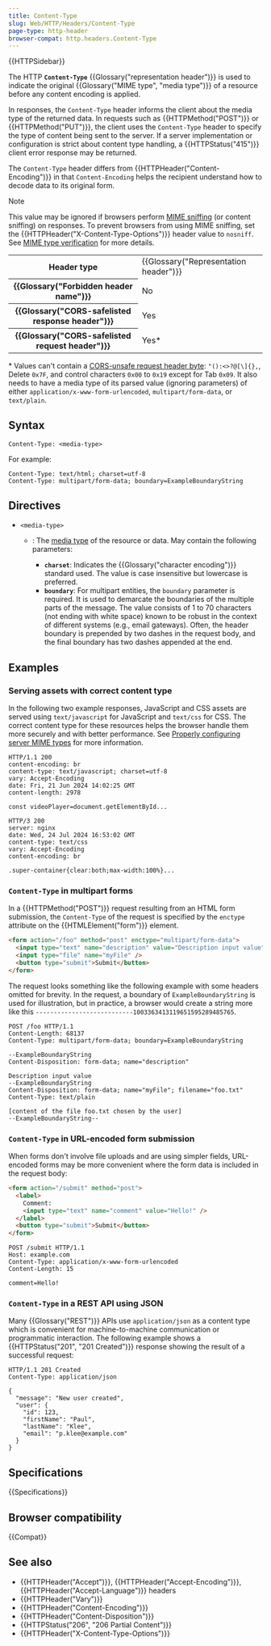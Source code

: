 ```yaml
---
title: Content-Type
slug: Web/HTTP/Headers/Content-Type
page-type: http-header
browser-compat: http.headers.Content-Type
---
```


{{HTTPSidebar}}

The HTTP **`Content-Type`** {{Glossary("representation header")}} is used to indicate the original {{Glossary("MIME type", "media type")}} of a resource before any content encoding is applied.

In responses, the `Content-Type` header informs the client about the media type of the returned data.
In requests such as {{HTTPMethod("POST")}} or {{HTTPMethod("PUT")}}, the client uses the `Content-Type` header to specify the type of content being sent to the server.
If a server implementation or configuration is strict about content type handling, a {{HTTPStatus("415")}} client error response may be returned.

The `Content-Type` header differs from {{HTTPHeader("Content-Encoding")}} in that `Content-Encoding` helps the recipient understand how to decode data to its original form.

> [!NOTE]
> This value may be ignored if browsers perform [MIME sniffing](/en-US/docs/Web/HTTP/MIME_types#mime_sniffing) (or content sniffing) on responses.
> To prevent browsers from using MIME sniffing, set the {{HTTPHeader("X-Content-Type-Options")}} header value to `nosniff`.
> See [MIME type verification](/en-US/docs/Web/Security/Practical_implementation_guides/MIME_types) for more details.

<table class="properties">
  <tbody>
    <tr>
      <th scope="row">Header type</th>
      <td>{{Glossary("Representation header")}}</td>
    </tr>
    <tr>
      <th scope="row">{{Glossary("Forbidden header name")}}</th>
      <td>No</td>
    </tr>
    <tr>
      <th scope="row">
        {{Glossary("CORS-safelisted response header")}}
      </th>
      <td>Yes</td>
    </tr>
    <tr>
      <th scope="row">
        {{Glossary("CORS-safelisted request header")}}
      </th>
      <td>
        Yes*
      </td>
    </tr>
  </tbody>
</table>

\* Values can't contain a [CORS-unsafe request header byte](https://fetch.spec.whatwg.org/#cors-unsafe-request-header-byte): `"():<>?@[\]{},`, Delete `0x7F`, and control characters `0x00` to `0x19` except for Tab `0x09`.
It also needs to have a media type of its parsed value (ignoring parameters) of either `application/x-www-form-urlencoded`, `multipart/form-data`, or `text/plain`.

## Syntax

```plain
Content-Type: <media-type>
```

For example:

```http
Content-Type: text/html; charset=utf-8
Content-Type: multipart/form-data; boundary=ExampleBoundaryString
```

## Directives

- `<media-type>`

  - : The [media type](/en-US/docs/Web/HTTP/MIME_types) of the resource or data.
    May contain the following parameters:

    - **`charset`**: Indicates the {{Glossary("character encoding")}} standard used.
      The value is case insensitive but lowercase is preferred.
    - **`boundary`**: For multipart entities, the `boundary` parameter is required.
      It is used to demarcate the boundaries of the multiple parts of the message.
      The value consists of 1 to 70 characters (not ending with white space) known to be robust in the context of different systems (e.g., email gateways).
      Often, the header boundary is prepended by two dashes in the request body, and the final boundary has two dashes appended at the end.

## Examples

### Serving assets with correct content type

In the following two example responses, JavaScript and CSS assets are served using `text/javascript` for JavaScript and `text/css` for CSS.
The correct content type for these resources helps the browser handle them more securely and with better performance.
See [Properly configuring server MIME types](/en-US/docs/Learn/Server-side/Configuring_server_MIME_types) for more information.

```http
HTTP/1.1 200
content-encoding: br
content-type: text/javascript; charset=utf-8
vary: Accept-Encoding
date: Fri, 21 Jun 2024 14:02:25 GMT
content-length: 2978

const videoPlayer=document.getElementById...
```

```http
HTTP/3 200
server: nginx
date: Wed, 24 Jul 2024 16:53:02 GMT
content-type: text/css
vary: Accept-Encoding
content-encoding: br

.super-container{clear:both;max-width:100%}...
```

### `Content-Type` in multipart forms

In a {{HTTPMethod("POST")}} request resulting from an HTML form submission, the `Content-Type` of the request is specified by the `enctype` attribute on the {{HTMLElement("form")}} element.

```html
<form action="/foo" method="post" enctype="multipart/form-data">
  <input type="text" name="description" value="Description input value" />
  <input type="file" name="myFile" />
  <button type="submit">Submit</button>
</form>
```

The request looks something like the following example with some headers omitted for brevity.
In the request, a boundary of `ExampleBoundaryString` is used for illustration, but in practice, a browser would create a string more like this `---------------------------1003363413119651595289485765`.

```http
POST /foo HTTP/1.1
Content-Length: 68137
Content-Type: multipart/form-data; boundary=ExampleBoundaryString

--ExampleBoundaryString
Content-Disposition: form-data; name="description"

Description input value
--ExampleBoundaryString
Content-Disposition: form-data; name="myFile"; filename="foo.txt"
Content-Type: text/plain

[content of the file foo.txt chosen by the user]
--ExampleBoundaryString--
```

### `Content-Type` in URL-encoded form submission

When forms don't involve file uploads and are using simpler fields, URL-encoded forms may be more convenient where the form data is included in the request body:

```html
<form action="/submit" method="post">
  <label>
    Comment:
    <input type="text" name="comment" value="Hello!" />
  </label>
  <button type="submit">Submit</button>
</form>
```

```http
POST /submit HTTP/1.1
Host: example.com
Content-Type: application/x-www-form-urlencoded
Content-Length: 15

comment=Hello!
```

### `Content-Type` in a REST API using JSON

Many {{Glossary("REST")}} APIs use `application/json` as a content type which is convenient for machine-to-machine communication or programmatic interaction.
The following example shows a {{HTTPStatus("201", "201 Created")}} response showing the result of a successful request:

```http
HTTP/1.1 201 Created
Content-Type: application/json

{
  "message": "New user created",
  "user": {
    "id": 123,
    "firstName": "Paul",
    "lastName": "Klee",
    "email": "p.klee@example.com"
  }
}
```

## Specifications

{{Specifications}}

## Browser compatibility

{{Compat}}

## See also

- {{HTTPHeader("Accept")}}, {{HTTPHeader("Accept-Encoding")}}, {{HTTPHeader("Accept-Language")}} headers
- {{HTTPHeader("Vary")}}
- {{HTTPHeader("Content-Encoding")}}
- {{HTTPHeader("Content-Disposition")}}
- {{HTTPStatus("206", "206 Partial Content")}}
- {{HTTPHeader("X-Content-Type-Options")}}
